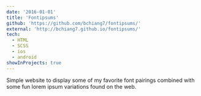 ```yaml
---
date: '2016-01-01'
title: 'Fontipsums'
github: 'https://github.com/bchiang7/fontipsums/'
external: 'http://bchiang7.github.io/fontipsums/'
tech:
  - HTML
  - SCSS
  - ios
  - android
showInProjects: true
---
```


Simple website to display some of my favorite font pairings combined with some fun lorem ipsum variations found on the web.

